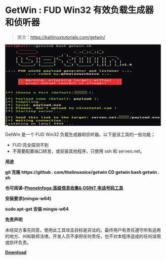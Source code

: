 # GetWin : FUD Win32 有效负载生成器和侦听器

> 原文：<https://kalilinuxtutorials.com/getwin/>

[![GetWin : FUD Win32 Payload Generator & Listener](img/b954bca023587d2908204a29997e1b82.png "GetWin : FUD Win32 Payload Generator & Listener")](https://1.bp.blogspot.com/-PgHm24ZwHVc/XQcawIBU-hI/AAAAAAAAA3c/MeQmbWIiQ7I43bdT8qn4Nu226b78LyiBACLcBGAs/s1600/GetWin%25281%2529.png)

GetWin 是一个 FUD Win32 负载生成器和侦听器。以下是该工具的一些功能；

*   FUD:完全探测不到
*   不需要配置端口转发，或安装其他程序，只使用 ssh 和 serveo.net。

**用途**

**git 克隆 https://github . com/thelinuxoice/getwin
CD getwin
bash getwin . sh**

**也可阅读-[PhoneInfoga:高级信息收集& OSINT 电话号码工具](https://kalilinuxtutorials.com/phoneinfoga-information-gathering-osint-tool/)**

**安装要求(mingw-w64)**

**sudo apt-get 安装 mingw-w64**

**免责声明**

未经双方事先同意，使用此工具攻击目标是非法的。最终用户有责任遵守所有适用的地方、州和联邦法律。开发人员不承担任何责任，也不对本程序造成的任何误用或损坏负责。

[**Download**](https://github.com/thelinuxchoice/getwin/)